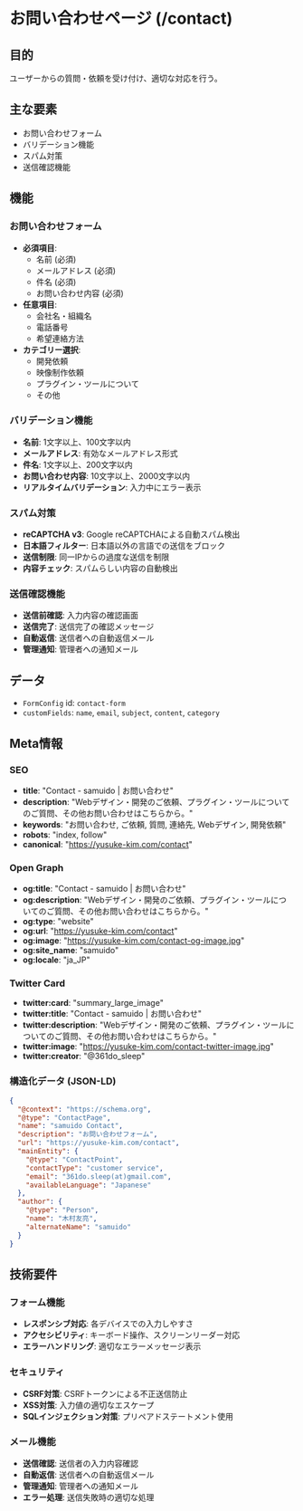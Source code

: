 # お問い合わせページ (/contact)

## 目的

ユーザーからの質問・依頼を受け付け、適切な対応を行う。

## 主な要素

- お問い合わせフォーム
- バリデーション機能
- スパム対策
- 送信確認機能

## 機能

### お問い合わせフォーム

- **必須項目**:
  - 名前 (必須)
  - メールアドレス (必須)
  - 件名 (必須)
  - お問い合わせ内容 (必須)
- **任意項目**:
  - 会社名・組織名
  - 電話番号
  - 希望連絡方法
- **カテゴリー選択**:
  - 開発依頼
  - 映像制作依頼
  - プラグイン・ツールについて
  - その他

### バリデーション機能

- **名前**: 1文字以上、100文字以内
- **メールアドレス**: 有効なメールアドレス形式
- **件名**: 1文字以上、200文字以内
- **お問い合わせ内容**: 10文字以上、2000文字以内
- **リアルタイムバリデーション**: 入力中にエラー表示

### スパム対策

- **reCAPTCHA v3**: Google reCAPTCHAによる自動スパム検出
- **日本語フィルター**: 日本語以外の言語での送信をブロック
- **送信制限**: 同一IPからの過度な送信を制限
- **内容チェック**: スパムらしい内容の自動検出

### 送信確認機能

- **送信前確認**: 入力内容の確認画面
- **送信完了**: 送信完了の確認メッセージ
- **自動返信**: 送信者への自動返信メール
- **管理通知**: 管理者への通知メール

## データ

- `FormConfig` id: `contact-form`
- `customFields`: `name`, `email`, `subject`, `content`, `category`

## Meta情報

### SEO

- **title**: "Contact - samuido | お問い合わせ"
- **description**: "Webデザイン・開発のご依頼、プラグイン・ツールについてのご質問、その他お問い合わせはこちらから。"
- **keywords**: "お問い合わせ, ご依頼, 質問, 連絡先, Webデザイン, 開発依頼"
- **robots**: "index, follow"
- **canonical**: "https://yusuke-kim.com/contact"

### Open Graph

- **og:title**: "Contact - samuido | お問い合わせ"
- **og:description**: "Webデザイン・開発のご依頼、プラグイン・ツールについてのご質問、その他お問い合わせはこちらから。"
- **og:type**: "website"
- **og:url**: "https://yusuke-kim.com/contact"
- **og:image**: "https://yusuke-kim.com/contact-og-image.jpg"
- **og:site_name**: "samuido"
- **og:locale**: "ja_JP"

### Twitter Card

- **twitter:card**: "summary_large_image"
- **twitter:title**: "Contact - samuido | お問い合わせ"
- **twitter:description**: "Webデザイン・開発のご依頼、プラグイン・ツールについてのご質問、その他お問い合わせはこちらから。"
- **twitter:image**: "https://yusuke-kim.com/contact-twitter-image.jpg"
- **twitter:creator**: "@361do_sleep"

### 構造化データ (JSON-LD)

```json
{
  "@context": "https://schema.org",
  "@type": "ContactPage",
  "name": "samuido Contact",
  "description": "お問い合わせフォーム",
  "url": "https://yusuke-kim.com/contact",
  "mainEntity": {
    "@type": "ContactPoint",
    "contactType": "customer service",
    "email": "361do.sleep(at)gmail.com",
    "availableLanguage": "Japanese"
  },
  "author": {
    "@type": "Person",
    "name": "木村友亮",
    "alternateName": "samuido"
  }
}
```

## 技術要件

### フォーム機能

- **レスポンシブ対応**: 各デバイスでの入力しやすさ
- **アクセシビリティ**: キーボード操作、スクリーンリーダー対応
- **エラーハンドリング**: 適切なエラーメッセージ表示

### セキュリティ

- **CSRF対策**: CSRFトークンによる不正送信防止
- **XSS対策**: 入力値の適切なエスケープ
- **SQLインジェクション対策**: プリペアドステートメント使用

### メール機能

- **送信確認**: 送信者の入力内容確認
- **自動返信**: 送信者への自動返信メール
- **管理通知**: 管理者への通知メール
- **エラー処理**: 送信失敗時の適切な処理
